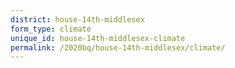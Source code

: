 ```yaml
---
district: house-14th-middlesex
form_type: climate
unique_id: house-14th-middlesex-climate
permalink: /2020bq/house-14th-middlesex/climate/
---
```

